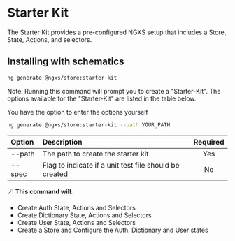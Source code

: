 # Starter Kit

The Starter Kit provides a pre-configured NGXS setup that includes a Store, State, Actions, and selectors.

## Installing with schematics

```bash
ng generate @ngxs/store:starter-kit
```

Note: Running this command will prompt you to create a "Starter-Kit". The options available for the "Starter-Kit" are listed in the table below.

You have the option to enter the options yourself

```bash
ng generate @ngxs/store:starter-kit --path YOUR_PATH
```

| Option | Description                                            | Required |
| :----- | :----------------------------------------------------- | :------: |
| --path | The path to create the starter kit                     |   Yes    |
| --spec | Flag to indicate if a unit test file should be created |    No    |

🪄 **This command will**:

- Create Auth State, Actions and Selectors
- Create Dictionary State, Actions and Selectors
- Create User State, Actions and Selectors
- Create a Store and Configure the Auth, Dictionary and User states
